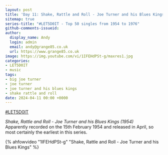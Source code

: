 ```yaml
---
layout: post
title: 'Day 11: Shake, Rattle and Roll - Joe Turner and his Blues Kings'
sitemap: true
series-title: "#LET5D0IT - Top 50 singles from 1954 to 1976"
github-comments-issueid:
author:
  display_name: Andy
  login: admin
  email: andy@grange85.co.uk
  url: https://www.grange85.co.uk
image: https://img.youtube.com/vi/1IFEHdPSt-g/maxres1.jpg
categories:
- LET5D0IT
- music
tags:
- big joe turner
- joe turner
- joe turner and his blues kings
- shake rattle and roll
date: 2024-04-11 00:00 +0000
---
```

[#LET5D0IT](https://bsky.app/profile/let5d0it.bsky.social)

_Shake, Rattle and Roll - Joe Turner and his Blues Kings (1954)_  
Apparently recorded on the 15th February 1954 and released in April, so most certainly the earliest in this series.

{% ahfowvideo "1IFEHdPSt-g" "Shake, Rattle and Roll - Joe Turner and his Blues Kings" %}
